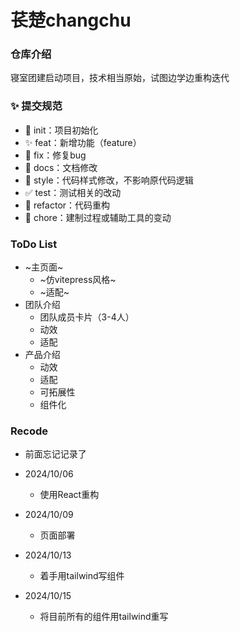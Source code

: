 # 苌楚changchu

### 仓库介绍

寝室团建启动项目，技术相当原始，试图边学边重构迭代

### ✨ 提交规范

- 🎉 init：项目初始化
- ✨ feat：新增功能（feature）
- 🐞 fix：修复bug
- 📃 docs：文档修改
- 🌈 style：代码样式修改，不影响原代码逻辑
- ✅ test：测试相关的改动
- 🔨 refactor：代码重构
- 🔧 chore：建制过程或辅助工具的变动


### ToDo List

- ~主页面~
    - ~仿vitepress风格~
    - ~适配~
- 团队介绍
    - 团队成员卡片（3-4人）
    - 动效
    - 适配
- 产品介绍
    - 动效
    - 适配
    - 可拓展性
    - 组件化


### Recode
- 前面忘记记录了

- 2024/10/06
  - 使用React重构

- 2024/10/09
  - 页面部署

- 2024/10/13
  - 着手用tailwind写组件

- 2024/10/15
  - 将目前所有的组件用tailwind重写

